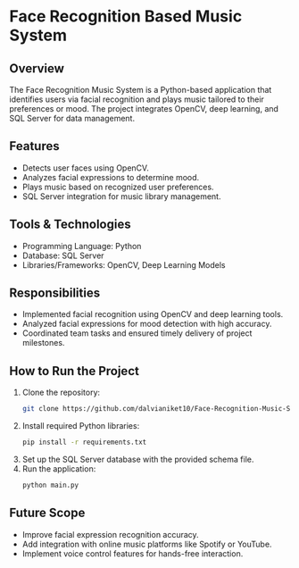 # Face Recognition Based Music System

## Overview
The Face Recognition Music System is a Python-based application that identifies users via facial recognition and plays music tailored to their preferences or mood. The project integrates OpenCV, deep learning, and SQL Server for data management.

## Features
- Detects user faces using OpenCV.
- Analyzes facial expressions to determine mood.
- Plays music based on recognized user preferences.
- SQL Server integration for music library management.

## Tools & Technologies
- Programming Language: Python  
- Database: SQL Server  
- Libraries/Frameworks: OpenCV, Deep Learning Models  

## Responsibilities
- Implemented facial recognition using OpenCV and deep learning tools.
- Analyzed facial expressions for mood detection with high accuracy.
- Coordinated team tasks and ensured timely delivery of project milestones.

## How to Run the Project
1. Clone the repository:
   ```bash
   git clone https://github.com/dalvianiket10/Face-Recognition-Music-System.git
   ```
2. Install required Python libraries:
   ```bash
   pip install -r requirements.txt
   ```
3. Set up the SQL Server database with the provided schema file.
4. Run the application:
   ```bash
   python main.py
   ```

## Future Scope
- Improve facial expression recognition accuracy.
- Add integration with online music platforms like Spotify or YouTube.
- Implement voice control features for hands-free interaction.

